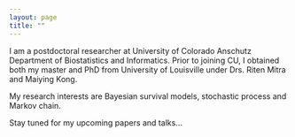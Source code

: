 ```yaml
---
layout: page
title: ""
---
```


I am a postdoctoral researcher at University of Colorado Anschutz Department of Biostatistics and Informatics.
Prior to joining CU, I obtained both my master and PhD from University of Louisville under Drs. Riten Mitra and Maiying Kong.

My research interests are Bayesian survival models, stochastic process and Markov chain.

Stay tuned for my upcoming papers and talks...










